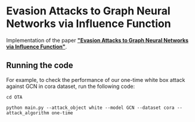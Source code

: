 # Evasion Attacks to Graph Neural Networks via Influence Function
Implementation of the paper **["Evasion Attacks to Graph Neural Networks via Influence Function"](https://arxiv.org/abs/2009.00203)**.
## Running the code
For example, to check the performance of our one-time white box attack against GCN in cora dataset, run the following code:
```
cd OTA
```

```
python main.py --attack_object white --model GCN --dataset cora --attack_algorithm one-time
```
